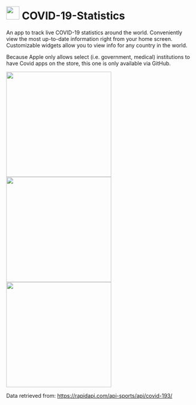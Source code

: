 # <img src="https://user-images.githubusercontent.com/13807822/184337406-699251f0-6425-435e-a2dc-e2787345ffcc.png" width="35">  COVID-19-Statistics

An app to track live COVID-19 statistics around the world. Conveniently view the most up-to-date information right from your home screen. Customizable widgets allow you to view info for any country in the world.

Because Apple only allows select (i.e. government, medical) institutions to have Covid apps on the store, this one is only available via GitHub.

<img src="https://user-images.githubusercontent.com/13807822/183551810-95adbf72-64d5-4947-aaac-460409c3e671.PNG" width="280"><img src="https://user-images.githubusercontent.com/13807822/183551807-8d4d0d38-b91c-4d26-bf47-cd0a43347072.PNG" width="280"><img src="https://user-images.githubusercontent.com/13807822/183551817-983425ec-4ec6-4fff-8497-8260581ab468.PNG" width="280">


Data retrieved from: https://rapidapi.com/api-sports/api/covid-193/

